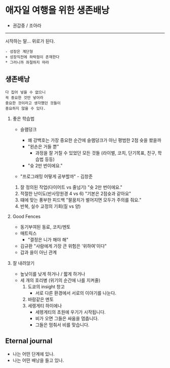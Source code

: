 # 애자일 여행을 위한 생존배낭
- 권갑중 / 조아라
---
시작하는 말...
위로가 된다.

    - 성장은 계단형
    + 성장직전에 하락점이 존재한다
    * 그러니까 좌절하지 마라

## 생존배낭
    다 집어 넣을 수 없으니
    꼭 중요한 것만 넣어라
    중요한 것이라고 생각했던 것들이
    중요하지 않을 수 있다.

1. 좋은 학습법
    - 슬램덩크
        - 왜 강백호는 가장 중요한 순간에 슬램덩크가 아닌 평범한 2점 슛을 쐈을까
        - "왼손은 거들 뿐"
            - 과정을 잘 거칠 수 있었던 모든 것들
            (라이벌, 코치, 단기목표, 친구, 학습법 등등)
        - "슛 2만 번이에요."
        
    - "프로그래밍 어떻게 공부할까" - 김창준
    
    1. 잘 정의된 작업(다이어트 vs 줄넘기)
        "슛 2만 번이에요."
    2. 적절한 난이도(반사망원경 4 vs 6)
        "기본은 2점슛과 같아요"
    3. 떄에 맞는 풍부한 피드백
        "팔꿈치가 벌어지면 모두가 주의를 줘요."
    4. 반복, 실수 교정의 기회(질 vs 양)

2. Good Fences 
    - 동기부여된 동료, 코치/멘토
    - 매트릭스
        - "결정은 니가 해야 해"
    - 김규환 "사람에게 가장 큰 위험은 '위하여'이다"
    - 갑과 을이 아닌 관계

3. 잘 내려앉기
    - 높낮이를 낮게 하거나 / 짧게 하거나
    - 세 개의 호리병 (위기의 순간에 나를 지켜줄)
        1. 도쿄의 insight 창고
            - 서로 다른 환경에서 서로의 이야기를 나눈다.
        2. 바람같은 멘토
        3. 세렝게티 하이에나
            - 세렝게티의 초원에 우기가 시작됩니다.
            - 비가 오면 그들은 싸움을 멈춥니다.
            - 그들은 멈춰서 비를 맞습니다.


## Eternal journal
- 나는 어떤 단계에 있나.
- 나는 어떤 배낭을 들고 있나.